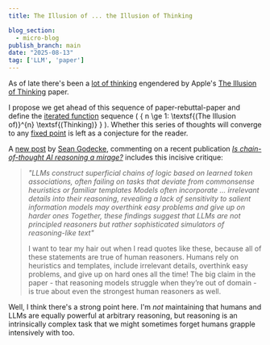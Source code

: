 ```yaml
---
title: The Illusion of ... the Illusion of Thinking

blog_section:
  - micro-blog
publish_branch: main
date: "2025-08-13"
tag: ['LLM', 'paper']
---
```


As of late there's been a [lot of thinking](https://www.seangoedecke.com/illusion-of-thinking/) engendered by Apple's [The Illusion of Thinking](https://machinelearning.apple.com/research/illusion-of-thinking) paper.

I propose we get ahead of this sequence of paper-rebuttal-paper and define the [iterated function](https://en.wikipedia.org/wiki/Iterated_function) sequence \( \{  n \ge 1:  \textsf{(The Illusion of)}^{n} \textsf{(Thinking)} \} \). Whether this series of thoughts will converge to any [fixed point](https://en.wikipedia.org/wiki/Fixed_point_(mathematics)) is left as a conjecture for the reader.

A [new post](https://www.seangoedecke.com/real-reasoning/) by [Sean Godecke](https://www.seangoedecke.com), commenting on a recent publication [_Is chain-of-thought AI reasoning a mirage?_](https://arxiv.org/pdf/2508.01191) includes this incisive critique:

> *"LLMs construct superficial chains of logic based on learned token associations, often failing on tasks that deviate from commonsense heuristics or familiar templates Models often incorporate ... irrelevant details into their reasoning, revealing a lack of sensitivity to salient information models may overthink easy problems and give up on harder ones Together, these findings suggest that LLMs are not principled reasoners but rather sophisticated simulators of reasoning-like text"*
> 
> I want to tear my hair out when I read quotes like these, because all of these statements are true of human reasoners. Humans rely on heuristics and templates, include irrelevant details, overthink easy problems, and give up on hard ones all the time! The big claim in the paper - that reasoning models struggle when they’re out of domain - is true about even the strongest human reasoners as well.

Well, I think there's a strong point here. I'm *not* maintaining that humans and LLMs are equally powerful at arbitrary reasoning, but reasoning is an intrinsically complex task that we might sometimes forget humans grapple intensively with too.
